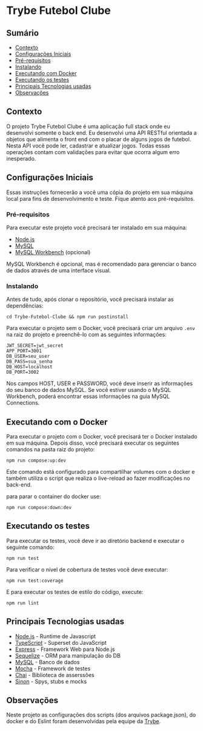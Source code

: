 # Trybe Futebol Clube

## Sumário

* [Contexto](#contexto)
* [Configurações Iniciais](#configurações-iniciais)
* [Pré-requisitos](#pré-requisitos)
* [Instalando](#instalando)
* [Executando com Docker](#executando-com-docker)
* [Executando os testes](#executando-os-testes)
* [Principais Tecnologias usadas](#principais-tecnologias-usadas)
* [Observações](#observações)

## Contexto

O projeto Trybe Futebol Clube é uma aplicação full stack onde eu desenvolvi somente o back end.
Eu desenvolvi uma API RESTful orientada a objetos que alimenta o front end com o placar de alguns jogos de futebol. Nesta API você pode ler, cadastrar e atualizar jogos. Todas essas operações contam com validações para evitar que ocorra algum erro inesperado.

## Configurações Iniciais

Essas instruções fornecerão a você uma cópia do projeto em sua máquina local para fins de desenvolvimento e teste. Fique atento aos pré-requisitos.

### Pré-requisitos

Para executar este projeto você precisará ter instalado em sua máquina:

* [Node.js](https://nodejs.org/en/)
* [MySQL](https://www.mysql.com/)
* [MySQL Workbench](https://dev.mysql.com/downloads/workbench/) (opcional)

 MySQL Workbench é opcional, mas é recomendado para gerenciar o banco de dados através de uma interface visual.

### Instalando

Antes de tudo, após clonar o repositório, você precisará instalar as dependências:

```
cd Trybe-Futebol-Clube && npm run postinstall
```

Para executar o projeto sem o Docker, você precisará criar um arquivo `.env` na raiz do projeto e preenchê-lo com as seguintes informações:

```
JWT_SECRET=jwt_secret
APP_PORT=3001
DB_USER=seu_user
DB_PASS=sua_senha
DB_HOST=localhost 
DB_PORT=3002
```

Nos campos HOST, USER e PASSWORD, você deve inserir as informações do seu banco de dados MySQL. Se você estiver usando o MySQL Workbench, poderá encontrar essas informações na guia MySQL Connections.

## Executando com o Docker

Para executar o projeto com o Docker, você precisará ter o Docker instalado em sua máquina. Depois disso, você precisará executar os seguintes comandos na pasta raiz do projeto:

```
npm run compose:up:dev
```
Este comando está configurado para compartilhar volumes com o docker e também utiliza o script que realiza o live-reload ao fazer modificações no back-end.

para parar o container do docker use:
```
npm run compose:down:dev
```

## Executando os testes

Para executar os testes, você deve ir ao diretório backend e executar o seguinte comando:

```
npm run test
```

Para verificar o nível de cobertura de testes você deve executar:

```
npm run test:coverage
```

E para executar os testes de estilo do código, execute:


```
npm run lint
```

## Principais Tecnologias usadas

* [Node.js](https://nodejs.org/en/) - Runtime de Javascript
* [TypeScript](https://www.typescriptlang.org/) - Superset do JavaScript
* [Express](https://expressjs.com/) - Framework Web para Node.js
* [Sequelize](https://sequelize.org/) - ORM para manipulação do DB
* [MySQL](https://www.mysql.com/) - Banco de dados
* [Mocha](https://mochajs.org/) - Framework de testes
* [Chai](https://www.chaijs.com/) - Biblioteca de asserssões
* [Sinon](https://sinonjs.org/) - Spys, stubs e mocks

## Observações

Neste projeto as configurações dos scripts (dos arquivos package.json), do docker e do Eslint foram desenvolvidas pela equipe da [Trybe](https://www.betrybe.com/).

